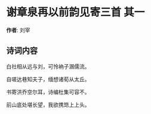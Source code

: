 # 谢章泉再以前韵见寄三首  其一

**作者**: 刘宰

## 诗词内容

白社相从远与刘，可怜衲子溷儒流。

自嗟达巷知夫子，缅想诸荀从太丘。

书寄洪乔空尔耳，诗编杜集可容不。

前山底处堪长望，我欲携筇上上头。

